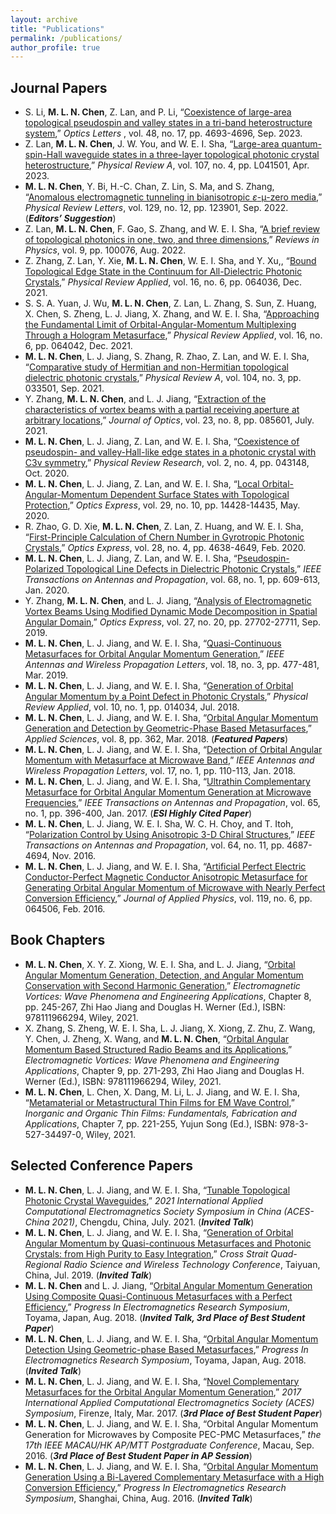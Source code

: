```yaml
---
layout: archive
title: "Publications"
permalink: /publications/
author_profile: true
---
```


## Journal Papers
-  S. Li,  **M. L. N. Chen**, Z. Lan, and P. Li, “[Coexistence of large-area topological pseudospin and valley states in a tri-band heterostructure system](https://doi.org/10.1364/OL.501977),” *Optics Letters* , vol. 48, no. 17, pp. 4693-4696, Sep. 2023.
-	 Z. Lan, **M. L. N. Chen**, J. W. You, and W. E. I. Sha, “[Large-area quantum-spin-Hall waveguide states in a three-layer topological photonic crystal heterostructure](https://journals.aps.org/pra/abstract/10.1103/PhysRevA.107.L041501),” *Physical Review A*, vol. 107, no. 4, pp. L041501, Apr. 2023.
-	 **M. L. N. Chen**, Y. Bi, H.-C. Chan, Z. Lin, S. Ma, and S. Zhang, “[Anomalous electromagnetic tunneling in bianisotropic $\varepsilon$-μ-zero media](https://journals.aps.org/prl/abstract/10.1103/PhysRevLett.129.123901),” *Physical Review Letters*, vol. 129, no. 12, pp. 123901, Sep. 2022. (**_Editors’ Suggestion_**)
-	 Z. Lan, **M. L. N. Chen**, F. Gao, S. Zhang, and W. E. I. Sha, “[A brief review of topological photonics in one, two, and three dimensions](https://www.sciencedirect.com/science/article/pii/S2405428322000077),” *Reviews in Physics*, vol. 9, pp. 100076, Aug. 2022.
-	 Z. Zhang, Z. Lan, Y. Xie, **M. L. N. Chen**, W. E. I. Sha, and Y. Xu,, “[Bound Topological Edge State in the Continuum for All-Dielectric Photonic Crystals](https://journals.aps.org/prapplied/abstract/10.1103/PhysRevApplied.16.064036),” *Physical Review Applied*, vol. 16, no. 6, pp. 064036, Dec. 2021.
-	 S. S. A. Yuan, J. Wu, **M. L. N. Chen**, Z. Lan, L. Zhang, S. Sun, Z. Huang, X. Chen, S. Zheng, L. J. Jiang, X. Zhang, and W. E. I. Sha, “[Approaching the Fundamental Limit of Orbital-Angular-Momentum Multiplexing Through a Hologram Metasurface](https://journals.aps.org/prapplied/abstract/10.1103/PhysRevApplied.16.064042),” *Physical Review Applied*, vol. 16, no. 6, pp. 064042, Dec. 2021.
-	 **M. L. N. Chen**, L. J. Jiang, S. Zhang, R. Zhao, Z. Lan, and W. E. I. Sha, “[Comparative study of Hermitian and non-Hermitian topological dielectric photonic crystals](https://journals.aps.org/pra/abstract/10.1103/PhysRevA.104.033501),” *Physical Review A*, vol. 104, no. 3, pp. 033501, Sep. 2021.
-	 Y. Zhang, **M. L. N. Chen**, and L. J. Jiang, “[Extraction of the characteristics of vortex beams with a partial receiving aperture at arbitrary locations](https://iopscience.iop.org/article/10.1088/2040-8986/ac0ff3/meta),” *Journal of Optics*, vol. 23, no. 8, pp. 085601, July. 2021.
-	 **M. L. N. Chen**, L. J. Jiang, Z. Lan, and W. E. I. Sha, “[Coexistence of pseudospin- and valley-Hall-like edge states in a photonic crystal with C3v symmetry](https://journals.aps.org/prresearch/abstract/10.1103/PhysRevResearch.2.043148),” *Physical Review Research*, vol. 2, no. 4, pp. 043148, Oct. 2020.
-	 **M. L. N. Chen**, L. J. Jiang, Z. Lan, and W. E. I. Sha, “[Local Orbital-Angular-Momentum Dependent Surface States with Topological Protection](https://opg.optica.org/oe/fulltext.cfm?uri=oe-28-10-14428&id=431326),” *Optics Express*, vol. 29, no. 10, pp. 14428-14435, May. 2020.
-	 R. Zhao, G. D. Xie, **M. L. N. Chen**, Z. Lan, Z. Huang, and W. E. I. Sha, “[First-Principle Calculation of Chern Number in Gyrotropic Photonic Crystals](https://opg.optica.org/oe/fulltext.cfm?uri=oe-28-4-4638&id=426551),” *Optics Express*, vol. 28, no. 4, pp. 4638-4649, Feb. 2020.
-	 **M. L. N. Chen**, L. J. Jiang, Z. Lan, and W. E. I. Sha, “[Pseudospin-Polarized Topological Line Defects in Dielectric Photonic Crystals](https://ieeexplore.ieee.org/abstract/document/8805239),” *IEEE Transactions on Antennas and Propagation*, vol. 68, no. 1, pp. 609-613, Jan. 2020.
-	 Y. Zhang, **M. L. N. Chen**, and L. J. Jiang, “[Analysis of Electromagnetic Vortex Beams Using Modified Dynamic Mode Decomposition in Spatial Angular Domain](https://opg.optica.org/oe/fulltext.cfm?uri=oe-27-20-27702&id=418887),” *Optics Express*, vol. 27, no. 20, pp. 27702-27711, Sep. 2019.
-	 **M. L. N. Chen**, L. J. Jiang, and W. E. I. Sha, “[Quasi-Continuous Metasurfaces for Orbital Angular Momentum Generation](https://ieeexplore.ieee.org/abstract/document/8624314),” *IEEE Antennas and Wireless Propagation Letters*, vol. 18, no. 3, pp. 477-481, Mar. 2019.
-	 **M. L. N. Chen**, L. J. Jiang, and W. E. I. Sha, “[Generation of Orbital Angular Momentum by a Point Defect in Photonic Crystals](https://journals.aps.org/prapplied/abstract/10.1103/PhysRevApplied.10.014034),” *Physical Review Applied*, vol. 10, no. 1, pp. 014034, Jul. 2018.
-	 **M. L. N. Chen**, L. J. Jiang, and W. E. I. Sha, “[Orbital Angular Momentum Generation and Detection by Geometric-Phase Based Metasurfaces](https://www.mdpi.com/2076-3417/8/3/362),” *Applied Sciences*, vol. 8, pp. 362, Mar. 2018. (**_Featured Papers_**)
-	 **M. L. N. Chen**, L. J. Jiang, and W. E. I. Sha, “[Detection of Orbital Angular Momentum with Metasurface at Microwave Band](https://ieeexplore.ieee.org/abstract/document/8119872),” *IEEE Antennas and Wireless Propagation Letters*, vol. 17, no. 1, pp. 110-113, Jan. 2018.
-	 **M. L. N. Chen**, L. J. Jiang, and W. E. I. Sha, “[Ultrathin Complementary Metasurface for Orbital Angular Momentum Generation at Microwave Frequencies](https://ieeexplore.ieee.org/abstract/document/7738509),” *IEEE Transactions on Antennas and Propagation*, vol. 65, no. 1, pp. 396-400, Jan. 2017. (**_ESI Highly Cited Paper_**)
-	 **M. L. N. Chen**, L. J. Jiang, W. E. I. Sha, W. C. H. Choy, and T. Itoh, “[Polarization Control by Using Anisotropic 3-D Chiral Structures](https://ieeexplore.ieee.org/abstract/document/7544481),” *IEEE Transactions on Antennas and Propagation*, vol. 64, no. 11, pp. 4687-4694, Nov. 2016.
-	 **M. L. N. Chen**, L. J. Jiang, and W. E. I. Sha, “[Artificial Perfect Electric Conductor-Perfect Magnetic Conductor Anisotropic Metasurface for Generating Orbital Angular Momentum of Microwave with Nearly Perfect Conversion Efficiency](https://pubs.aip.org/aip/jap/article-abstract/119/6/064506/142625/Artificial-perfect-electric-conductor-perfect?redirectedFrom=fulltext),” *Journal of Applied Physics*, vol. 119, no. 6, pp. 064506, Feb. 2016.

## Book Chapters
-	 **M. L. N. Chen**, X. Y. Z. Xiong, W. E. I. Sha, and L. J. Jiang, “[Orbital Angular Momentum Generation, Detection, and Angular Momentum Conservation with Second Harmonic Generation](https://onlinelibrary.wiley.com/doi/abs/10.1002/9781119662945.ch8),” *Electromagnetic Vortices: Wave Phenomena and Engineering Applications*, Chapter 8, pp. 245-267, Zhi Hao Jiang and Douglas H. Werner (Ed.), ISBN: 978111966294, Wiley, 2021.
-	 X. Zhang, S. Zheng, W. E. I. Sha, L. J. Jiang, X. Xiong, Z. Zhu, Z. Wang, Y. Chen, J. Zheng, X. Wang, and **M. L. N. Chen**, “[Orbital Angular Momentum Based Structured Radio Beams and its Applications](https://onlinelibrary.wiley.com/doi/abs/10.1002/9781119662945.ch9),” *Electromagnetic Vortices: Wave Phenomena and Engineering Applications*, Chapter 9, pp. 271-293, Zhi Hao Jiang and Douglas H. Werner (Ed.), ISBN: 978111966294, Wiley, 2021.
-	 **M. L. N. Chen**, L. Chen, X. Dang, M. Li, L. J. Jiang, and W. E. I. Sha, “[Metamaterial or Metastructural Thin Films for EM Wave Control](https://onlinelibrary.wiley.com/doi/abs/10.1002/9783527344987.ch7),” *Inorganic and Organic Thin Films: Fundamentals, Fabrication and Applications*, Chapter 7, pp. 221-255, Yujun Song (Ed.), ISBN: 978-3-527-34497-0, Wiley, 2021.

## Selected Conference Papers
-	 **M. L. N. Chen**, L. J. Jiang, and W. E. I. Sha, “[Tunable Topological Photonic Crystal Waveguides](https://ieeexplore.ieee.org/abstract/document/9581786),” *2021 International Applied Computational Electromagnetics Society Symposium in China (ACES-China 2021)*, Chengdu, China, July. 2021. (**_Invited Talk_**)
-	 **M. L. N. Chen**, L. J. Jiang, and W. E. I. Sha, “[Generation of Orbital Angular Momentum by Quasi-continuous Metasurfaces and Photonic Crystals: from High Purity to Easy Integration](https://ieeexplore.ieee.org/abstract/document/8624314),” *Cross Strait Quad-Regional Radio Science and Wireless Technology Conference*, Taiyuan, China, Jul. 2019. (**_Invited Talk_**)
-	 **M. L. N. Chen** and L. J. Jiang, “[Orbital Angular Momentum Generation Using Composite Quasi-Continuous Metasurfaces with a Perfect Efficiency](https://ieeexplore.ieee.org/abstract/document/8598158),” *Progress In Electromagnetics Research Symposium*, Toyama, Japan, Aug. 2018. (**_Invited Talk, 3rd Place of Best Student Paper_**)
-	 **M. L. N. Chen**, L. J. Jiang, and W. E. I. Sha, “[Orbital Angular Momentum Detection Using Geometric-phase Based Metasurfaces](http://www.zjuisee.zju.edu.cn/weisha/Publications/Files/2018PIERS_Menglin.pdf),” *Progress In Electromagnetics Research Symposium*, Toyama, Japan, Aug. 2018. (**_Invited Talk_**)
-	 **M. L. N. Chen**, L. J. Jiang, and W. E. I. Sha, “[Novel Complementary Metasurfaces for the Orbital Angular Momentum Generation](https://ieeexplore.ieee.org/abstract/document/7916014),” *2017 International Applied Computational Electromagnetics Society (ACES) Symposium*, Firenze, Italy, Mar. 2017. (**_3rd Place of Best Student Paper_**)
-	 **M. L. N. Chen**, L. J. Jiang, and W. E. I. Sha, “Orbital Angular Momentum Generation for Microwaves by Composite PEC-PMC Metasurfaces,” *the 17th IEEE MACAU/HK AP/MTT Postgraduate Conference*, Macau, Sep. 2016. (**_3rd Place of Best Student Paper in AP Session_**)
-	 **M. L. N. Chen**, L. J. Jiang, and W. E. I. Sha, “[Orbital Angular Momentum Generation Using a Bi-Layered Complementary Metasurface with a High Conversion Efficiency](http://www.zjuisee.zju.edu.cn/weisha/Publications/Files/Chen_FERMAT.pdf),” *Progress In Electromagnetics Research Symposium*, Shanghai, China, Aug. 2016. (**_Invited Talk_**)
